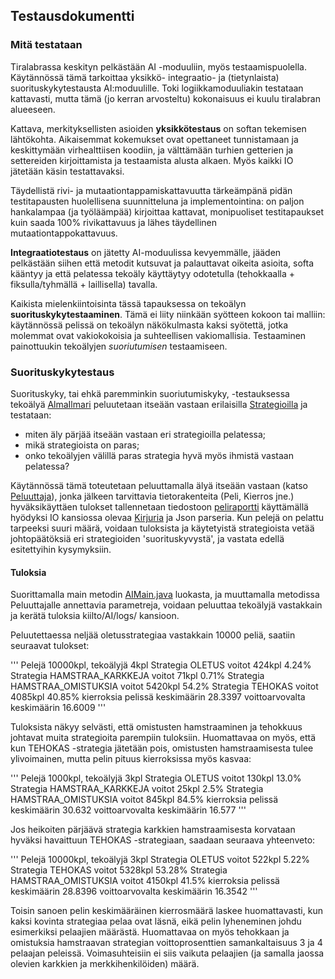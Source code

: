## Testausdokumentti

### Mitä testataan

Tiralabrassa keskityn pelkästään AI -moduuliin, myös testaamispuolella. Käytännössä tämä tarkoittaa yksikkö- integraatio- ja (tietynlaista) suorituskykytestausta AI:moduulille. Toki logiikkamoduuliakin testataan kattavasti, mutta tämä (jo kerran arvosteltu) kokonaisuus ei kuulu tiralabran alueeseen.

Kattava, merkityksellisten asioiden **yksikkötestaus** on softan tekemisen lähtökohta. Aikaisemmat kokemukset ovat opettaneet tunnistamaan ja keskittymään virhealttiisen koodiin, ja välttämään turhien getterien ja settereiden kirjoittamista ja testaamista alusta alkaen. Myös kaikki IO jätetään käsin testattavaksi.

Täydellistä rivi- ja mutaationtappamiskattavuutta tärkeämpänä pidän testitapausten huolellisena suunnitteluna ja implementointina: on paljon hankalampaa (ja työläämpää) kirjoittaa kattavat, monipuoliset testitapaukset kuin saada 100% rivikattavuus ja lähes täydellinen mutaationtappokattavuus.

**Integraatiotestaus** on jätetty AI-moduulissa kevyemmälle, jääden pelkästään siihen että metodit kutsuvat ja palauttavat oikeita asioita, softa kääntyy ja että pelatessa tekoäly käyttäytyy odotetulla (tehokkaalla + fiksulla/tyhmällä + laillisella) tavalla.

Kaikista mielenkiintoisinta tässä tapauksessa on tekoälyn **suorituskykytestaaminen**. Tämä ei liity niinkään syötteen kokoon tai malliin: käytännössä pelissä on tekoälyn näkökulmasta kaksi syötettä, jotka molemmat ovat vakiokokoisia ja suhteellisen vakiomallisia. Testaaminen painottuukin tekoälyjen *suoriutumisen* testaamiseen.

### Suorituskykytestaus

Suorituskyky, tai ehkä paremminkin suoriutumiskyky, -testauksessa tekoälyä [AlmaIlmari][AI] peluutetaan itseään vastaan erilaisilla [Strategioilla][strat] ja testataan:

- miten äly pärjää itseään vastaan eri strategioilla pelatessa;
- mikä strategioista on paras;
- onko tekoälyjen välillä paras strategia hyvä myös ihmistä vastaan pelatessa?

Käytännössä tämä toteutetaan peluuttamalla älyä itseään vastaan (katso [Peluuttaja][peluuttaja]), jonka jälkeen tarvittavia tietorakenteita (Peli, Kierros jne.) hyväksikäyttäen tulokset tallennetaan tiedostoon [peliraportti][peliraportti] käyttämällä hyödyksi IO kansiossa olevaa [Kirjuria][kirjuri] ja Json parseria. Kun pelejä on pelattu tarpeeksi suuri määrä, voidaan tuloksista ja käytetyistä strategioista vetää johtopäätöksiä eri strategioiden 'suorituskyvystä', ja vastata edellä esitettyihin kysymyksiin.

#### Tuloksia

Suorittamalla main metodin [AIMain.java][aimain] luokasta, ja muuttamalla metodissa Peluuttajalle annettavia parametreja, voidaan peluuttaa tekoälyjä vastakkain ja kerätä tuloksia kiilto/AI/logs/ kansioon.

Peluutettaessa neljää oletusstrategiaa vastakkain 10000 peliä, saatiin seuraavat tulokset:

'''
Pelejä 10000kpl, tekoälyjä 4kpl
Strategia OLETUS 				voitot 424kpl	4.24%
Strategia HAMSTRAA_KARKKEJA 	voitot 71kpl	0.71%
Strategia HAMSTRAA_OMISTUKSIA 	voitot 5420kpl	54.2%
Strategia TEHOKAS 				voitot 4085kpl	40.85%
kierroksia pelissä keskimäärin 	28.3397
voittoarvovalta keskimäärin 	16.6009
'''

Tuloksista näkyy selvästi, että omistusten hamstraaminen ja tehokkuus johtavat muita strategioita parempiin tuloksiin. Huomattavaa on myös, että kun TEHOKAS -strategia jätetään pois, omistusten hamstraamisesta tulee ylivoimainen, mutta pelin pituus kierroksissa myös kasvaa:

'''
Pelejä 1000kpl, tekoälyjä 3kpl
Strategia OLETUS 				voitot 130kpl	13.0%
Strategia HAMSTRAA_KARKKEJA 	voitot 25kpl	2.5%
Strategia HAMSTRAA_OMISTUKSIA 	voitot 845kpl	84.5%
kierroksia pelissä keskimäärin 	30.632
voittoarvovalta keskimäärin 	16.577
'''

Jos heikoiten pärjäävä strategia karkkien hamstraamisesta korvataan hyväksi havaittuun TEHOKAS -strategiaan, saadaan seuraava yhteenveto:

'''
Pelejä 10000kpl, tekoälyjä 3kpl
Strategia OLETUS 				voitot 522kpl	5.22%
Strategia TEHOKAS 				voitot 5328kpl	53.28%
Strategia HAMSTRAA_OMISTUKSIA 	voitot 4150kpl	41.5%
kierroksia pelissä keskimäärin 	28.8396
voittoarvovalta keskimäärin 	16.3542
'''

Toisin sanoen pelin keskimääräinen kierrosmäärä laskee huomattavasti, kun kaksi kovinta strategiaa pelaa ovat läsnä, eikä pelin lyheneminen johdu esimerkiksi pelaajien määrästä. Huomattavaa on myös tehokkaan ja omistuksia hamstraavan strategian voittoprosenttien samankaltaisuus 3 ja 4 pelaajan peleissä. Voimasuhteisiin ei siis vaikuta pelaajien (ja samalla jaossa olevien karkkien ja merkkihenkilöiden) määrä.



[aimain]: https://github.com/xvixvi/kiilto/blob/TLproduction/kiilto/AI/src/tiralabra/Iterointi/AIMain.java "AIMain.java"
[peliraportti]: https://github.com/xvixvi/kiilto/blob/TLproduction/dokumentaatio/tiralabra/pelit_10000kpl_02092017215513.txt "peliraportti"
[AI]: https://github.com/xvixvi/kiilto/blob/TLproduction/kiilto/AI/src/tiralabra/AlmaIlmari.java "AlmariIlmari.java"
[strat]: https://github.com/xvixvi/kiilto/blob/TLproduction/kiilto/AI/src/tiralabra/tietorakenteet/Strategia.java "Strategia.java"
[kirjuri]: https://github.com/xvixvi/kiilto/blob/TLproduction/kiilto/AI/src/tiralabra/IO/Kirjuri.java "Kirjuri.java"
[peluuttaja]: https://github.com/xvixvi/kiilto/blob/TLproduction/kiilto/AI/src/tiralabra/iterointi/Peluuttaja.java "Peluuttaja.java"

